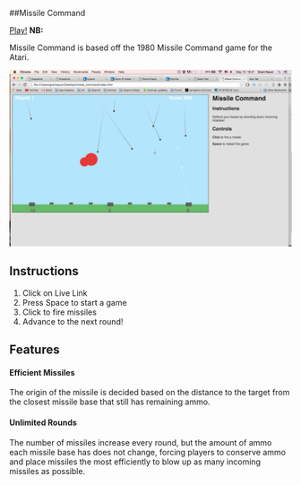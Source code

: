 ##Missile Command

[Play!][github_pages] **NB:**

[github_pages]: http://gregferg.github.io/missile_command/

Missile Command is based off the 1980 Missile Command game for the Atari.

![game_play](./assets/game_play.png)

## Instructions
1. Click on Live Link
2. Press Space to start a game
3. Click to fire missiles
4. Advance to the next round!

## Features

#### Efficient Missiles
The origin of the missile is decided based on the distance to the target from the closest missile base that still has remaining ammo.

#### Unlimited Rounds
The number of missiles increase every round, but the amount of ammo each missile base has does not change, forcing players to conserve ammo and place missiles the most efficiently to blow up as many incoming missiles as possible.
